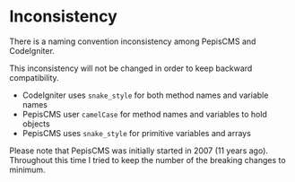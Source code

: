 # Inconsistency

There is a naming convention inconsistency among PepisCMS and CodeIgniter.

This inconsistency will not be changed in order to keep backward compatibility.

* CodeIgniter uses `snake_style` for both method names and variable names
* PepisCMS user `camelCase` for method names and variables to hold objects
* PepisCMS uses `snake_style` for primitive variables and arrays

Please note that PepisCMS was initially started in 2007 (11 years ago).
Throughout this time I tried to keep the number of the breaking changes to minimum.
